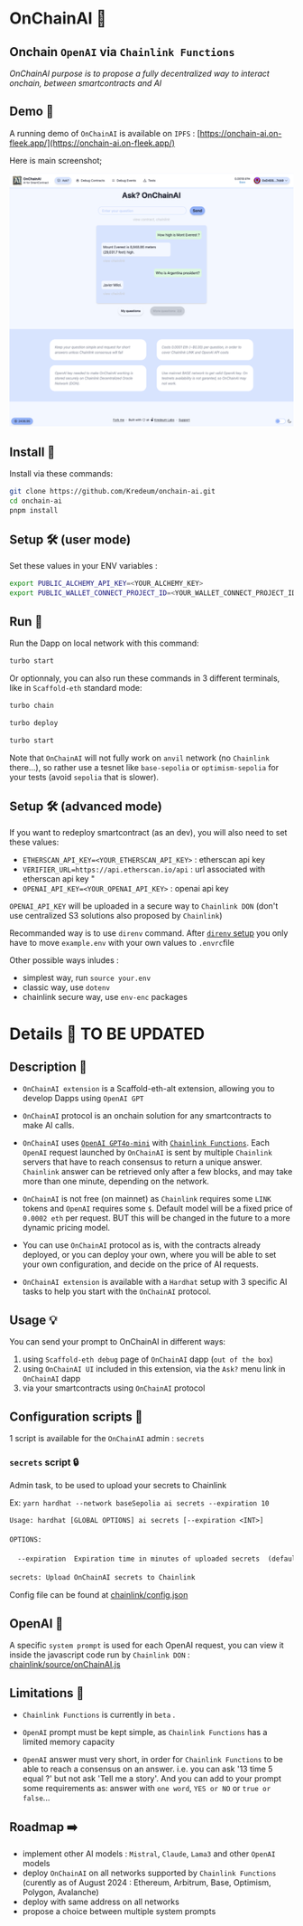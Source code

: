 # OnChainAI 🤖

## Onchain `OpenAI` via `Chainlink Functions`
*OnChainAI purpose is to propose a fully decentralized way to interact onchain, between smartcontracts and AI*


## Demo 👀

A running demo of `OnChainAI` is available on `IPFS` : [https://onchain-ai.on-fleek.app/](https://onchain-ai.on-fleek.app/)

Here is main screenshot;

![OnChainAI](OnChainAI.png)



## Install 🚀

Install via these commands:

```sh
git clone https://github.com/Kredeum/onchain-ai.git
cd onchain-ai
pnpm install
```

## Setup 🛠️ (user mode)

Set these values in your ENV variables :
```sh
export PUBLIC_ALCHEMY_API_KEY=<YOUR_ALCHEMY_KEY>
export PUBLIC_WALLET_CONNECT_PROJECT_ID=<YOUR_WALLET_CONNECT_PROJECT_ID>
```

## Run 🏃

Run the Dapp on local network with this command:
```sh
turbo start
```

Or optionnaly, you can also run these commands in 3 different terminals, like in `Scaffold-eth` standard mode:
```sh
turbo chain
```

```sh
turbo deploy
```

```sh
turbo start
```

Note that `OnChainAI` will not fully work on `anvil` network (no `Chainlink` there...), so rather use a tesnet like `base-sepolia` or `optimism-sepolia` for your tests (avoid `sepolia` that is slower).



## Setup 🛠️ (advanced mode)

If you want to redeploy smartcontract (as an dev), you will also need to set these values:
- `ETHERSCAN_API_KEY=<YOUR_ETHERSCAN_API_KEY>` : etherscan api key
- `VERIFIER_URL=https://api.etherscan.io/api` : url associated with etherscan api key "
- `OPENAI_API_KEY=<YOUR_OPENAI_API_KEY>` : openai api key

`OPENAI_API_KEY` will be uploaded in a secure way to `Chainlink DON`  (don't use centralized S3 solutions also proposed by `Chainlink`)

Recommanded way is to use `direnv` command.
After [`direnv` setup](https://direnv.net/) you only have to move `example.env` with your own values to `.envrc`file

Other possible ways inludes :
- simplest way, run `source your.env`
- classic way, use `dotenv`
- chainlink secure way, use `env-enc` packages


# Details 📝 TO BE UPDATED

## Description 📗
- `OnChainAI extension` is a Scaffold-eth-alt extension, allowing you to develop Dapps using `OpenAI GPT`
- `OnChainAI` protocol is an onchain solution for any smartcontracts to make AI calls.

- `OnChainAI` uses [`OpenAI GPT4o-mini`](https://openai.com/api/) with [`Chainlink Functions`](https://functions.chain.link/).
Each `OpenAI` request launched by `OnChainAI` is sent by multiple `Chainlink` servers that have to reach consensus to return a unique answer. `Chainlink` answer can be retrieved only after a few blocks, and may take more than one minute, depending on the network.

- `OnChainAI` is not free (on mainnet) as `Chainlink` requires some `LINK` tokens and `OpenAI` requires some `$`.
Default model will be a fixed price of `0.0002 eth` per request.
BUT this will be changed in the future to a more dynamic pricing model.

- You can use `OnChainAI` protocol as is, with the contracts already deployed, or you can deploy your own, where you will be able to set your own configuration, and decide on the price of AI requests.

- `OnChainAI extension` is available with a `Hardhat` setup with 3 specific AI tasks to help you start with the `OnChainAI` protocol.

## Usage 💡

You can send your prompt to OnChainAI in different ways:
1. using `Scaffold-eth debug` page of `OnChainAI` dapp (`out of the box`)
2. using `OnChainAI UI` included in this extension, via the `Ask?` menu link in `OnChainAI` dapp
3. via your smartcontracts using `OnChainAI` protocol


## Configuration scripts 🚀

1 script is available  for the `OnChainAI` admin : `secrets`

### `secrets` script 🔒
Admin task, to be used to upload your secrets to Chainlink

Ex: `yarn hardhat --network baseSepolia ai secrets --expiration 10`

```txt
Usage: hardhat [GLOBAL OPTIONS] ai secrets [--expiration <INT>]

OPTIONS:

  --expiration	Expiration time in minutes of uploaded secrets  (default: 60)

secrets: Upload OnChainAI secrets to Chainlink
```


Config file can be found at [chainlink/config.json](chainlink/config.json)


## OpenAI 🧠

A specific `system prompt` is used for each OpenAI request, you can view it inside the javascript code run by `Chainlink DON` : [chainlink/source/onChainAI.js](chainlink/source/onChainAI.js)


## Limitations 🚧

- `Chainlink Functions` is currently in `beta` .

- `OpenAI` prompt must be kept simple, as `Chainlink Functions` has a limited memory capacity

- `OpenAI` answer must very short, in order for `Chainlink Functions` to be able to reach a consensus on an answer.
i.e. you can ask '13 time 5 equal ?' but not ask 'Tell me a story'.
And you can add to your prompt some requirements as: answer with  `one word`, `YES or NO` or `true or false`...


## Roadmap  ➡️
- implement other AI models : `Mistral`, `Claude`, `Lama3` and other `OpenAI` models
- deploy `OnChainAI` on all networks supported by `Chainlink Functions` (curently as of August 2024 : Ethereum, Arbitrum, Base, Optimism, Polygon, Avalanche)
- deploy with same address on all networks
- propose a choice between multiple system prompts
